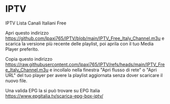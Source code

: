 # IPTV
IPTV Lista Canali Italiani Free

Apri questo indirizzo https://github.com/lpaxi765/IPTV/blob/main/IPTV_Free_Italy_Channel.m3u e scarica la versione più recente delle playlist, poi aprila con il tuo Media Player preferito.

Copia questo indirizzo https://raw.githubusercontent.com/lpaxi765/IPTV/refs/heads/main/IPTV_Free_Italy_Channel.m3u e incollalo nella finestra "Apri flusso di rete" o "Apri URL" del tuo player per avere la playlist aggiornata senza dover scaricare il nuovo file.

Una valida EPG la si può trovare su EPG Italia https://www.epgitalia.tv/scarica-epg-box-iptv/ 


